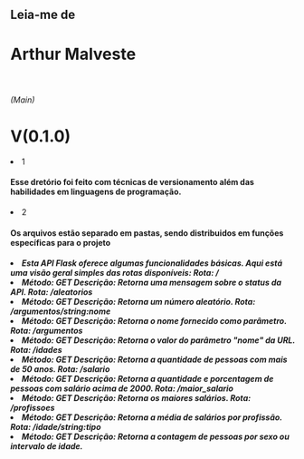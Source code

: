 ## Leia-me de <h1>Arthur Malveste</h1>

<br>

<h6>(Main)</h6>

# V(0.1.0)

<li>1</li>

#### Esse dretório foi feito com técnicas de versionamento além das habilidades em linguagens de programação.

<li>2</li>

#### Os arquivos estão separado em pastas, sendo distribuidos em funções específicas para o projeto

<h5>
<li>Esta API Flask oferece algumas funcionalidades básicas. Aqui está uma visão geral simples das rotas disponíveis:
Rota: /
<li>Método: GET
Descrição: Retorna uma mensagem sobre o status da API.
Rota: /aleatorios
<li>Método: GET
Descrição: Retorna um número aleatório.
Rota: /argumentos/string:nome
<li>Método: GET
Descrição: Retorna o nome fornecido como parâmetro.
Rota: /argumentos
<li>Método: GET
Descrição: Retorna o valor do parâmetro "nome" da URL.
Rota: /idades
<li>Método: GET
Descrição: Retorna a quantidade de pessoas com mais de 50 anos.
Rota: /salario
<li>Método: GET
Descrição: Retorna a quantidade e porcentagem de pessoas com salário acima de 2000.
Rota: /maior_salario
<li>Método: GET
Descrição: Retorna os maiores salários.
Rota: /profissoes
<li>Método: GET
Descrição: Retorna a média de salários por profissão.
Rota: /idade/string:tipo
<li>Método: GET
Descrição: Retorna a contagem de pessoas por sexo ou intervalo de idade.
</h5>

